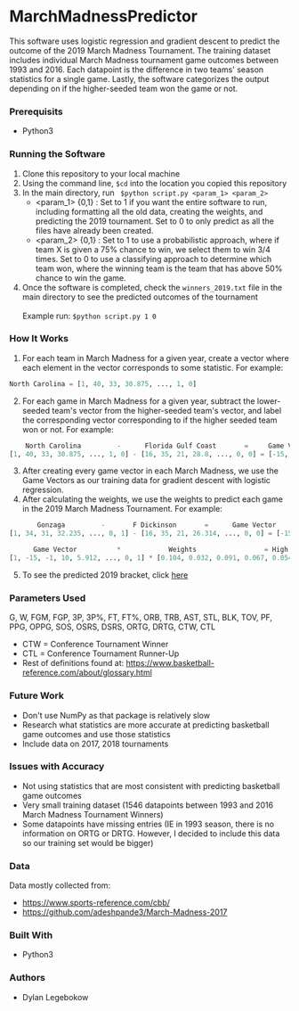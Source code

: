 # MarchMadnessPredictor
This software uses logistic regression and gradient descent to predict the outcome of the 2019 March Madness Tournament. The training dataset includes individual March Madness tournament game outcomes between 1993 and 2016. Each datapoint is the difference in two teams' season statistics for a single game. Lastly, the software categorizes the output depending on if the higher-seeded team won the game or not.

### Prerequisits
- Python3

### Running the Software
1. Clone this repository to your local machine
2. Using the command line, ``` $cd ``` into the location you copied this repository
3. In the main directory, run ``` $python script.py <param_1> <param_2>```<br>
	- <param_1> {0,1} : Set to 1 if you want the entire software to run, including formatting all the old data, creating the weights, and predicting the 2019 tournament. Set to 0 to only predict as all the files have already been created.<br>
	- <param_2> {0,1} : Set to 1 to use a probabilistic approach, where if team X is given a 75% chance to win, we select them to win 3/4 times. Set to 0 to use a classifying approach to determine which team won, where the winning team is the team that has above 50% chance to win the game. 
4. Once the software is completed, check the ```winners_2019.txt``` file in the main directory to see the predicted outcomes of the tournament<br><br>
Example run: ```$python script.py 1 0```

### How It Works
1. For each team in March Madness for a given year, create a vector where each element in the vector corresponds to some statistic. For example:<br>
```python
North Carolina = [1, 40, 33, 30.875, ..., 1, 0]
```
2. For each game in March Madness for a given year, subtract the lower-seeded team's vector from the higher-seeded team's vector, and label the corresponding vector corresponding to if the higher seeded team won or not. For example:<br>
```python
	North Carolina 	       -      Florida Gulf Coast       = 	 Game Vector	        Label
[1, 40, 33, 30.875, ..., 1, 0] - [16, 35, 21, 28.8, ..., 0, 0] = [-15, 5, 12, 2.075, ... 1, 0]   [1]
```
3. After creating every game vector in each March Madness, we use the Game Vectors as our training data for gradient descent with logistic regression.
4. After calculating the weights, we use the weights to predict each game in the 2019 March Madness Tournament. For example:
```python
	   Gonzaga	       -	   F Dickinson		 = 	    Game Vector
[1, 34, 31, 32.235, ..., 0, 1] - [16, 35, 21, 26.314, ..., 0, 0] = [-15, -1, 10, 5.912, ..., 0, 1]

	  Game Vector 		   * 			Weights				    = High Seed Wins %
[1, -15, -1, 10, 5.912, ..., 0, 1] * [0.104, 0.032, 0.091, 0.067, 0.054, ..., 0.043, 0.061] = 	   0.982
```
5. To see the predicted 2019 bracket, click [here](https://github.com/dylanlegebokow/MarchMadnessPredictor/blob/master/2019_Predictions.jpg)

### Parameters Used
G, W, FGM, FGP, 3P, 3P%, FT, FT%, ORB, TRB, AST, STL, BLK, TOV, PF, PPG, OPPG, SOS, OSRS, DSRS, ORTG, DRTG, CTW, CTL
- CTW = Conference Tournament Winner
- CTL = Conference Tournament Runner-Up
- Rest of definitions found at:
https://www.basketball-reference.com/about/glossary.html

### Future Work
- Don't use NumPy as that package is relatively slow
- Research what statistics are more accurate at predicting basketball game outcomes and use those statistics
- Include data on 2017, 2018 tournaments

### Issues with Accuracy
- Not using statistics that are most consistent with predicting basketball game outcomes
- Very small training dataset (1546 datapoints between 1993 and 2016 March Madness Tournament Winners)
- Some datapoints have missing entries (IE in 1993 season, there is no information on ORTG or DRTG. However, I decided to include this data so our training set would be bigger) 

### Data
Data mostly collected from:
- https://www.sports-reference.com/cbb/
- https://github.com/adeshpande3/March-Madness-2017

### Built With
- Python3

### Authors
- Dylan Legebokow
